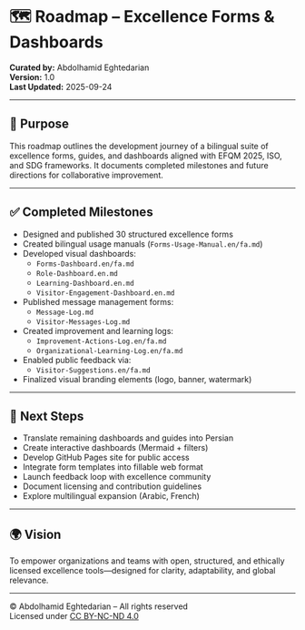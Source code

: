# 🗺️ Roadmap – Excellence Forms & Dashboards  
**Curated by:** Abdolhamid Eghtedarian  
**Version:** 1.0  
**Last Updated:** 2025-09-24  

---

## 🎯 Purpose

This roadmap outlines the development journey of a bilingual suite of excellence forms, guides, and dashboards aligned with EFQM 2025, ISO, and SDG frameworks. It documents completed milestones and future directions for collaborative improvement.

---

## ✅ Completed Milestones

- Designed and published 30 structured excellence forms  
- Created bilingual usage manuals (`Forms-Usage-Manual.en/fa.md`)  
- Developed visual dashboards:
  - `Forms-Dashboard.en/fa.md`  
  - `Role-Dashboard.en.md`  
  - `Learning-Dashboard.en.md`  
  - `Visitor-Engagement-Dashboard.en.md`  
- Published message management forms:
  - `Message-Log.md`  
  - `Visitor-Messages-Log.md`  
- Created improvement and learning logs:
  - `Improvement-Actions-Log.en/fa.md`  
  - `Organizational-Learning-Log.en/fa.md`  
- Enabled public feedback via:
  - `Visitor-Suggestions.en/fa.md`  
- Finalized visual branding elements (logo, banner, watermark)

---

## 🔄 Next Steps

- Translate remaining dashboards and guides into Persian  
- Create interactive dashboards (Mermaid + filters)  
- Develop GitHub Pages site for public access  
- Integrate form templates into fillable web format  
- Launch feedback loop with excellence community  
- Document licensing and contribution guidelines  
- Explore multilingual expansion (Arabic, French)

---

## 🌍 Vision

To empower organizations and teams with open, structured, and ethically licensed excellence tools—designed for clarity, adaptability, and global relevance.

---

© Abdolhamid Eghtedarian – All rights reserved  
Licensed under [CC BY-NC-ND 4.0](https://creativecommons.org/licenses/by-nc-nd/4.0/)
